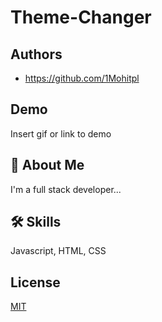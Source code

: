
# Theme-Changer


## Authors

- https://github.com/1Mohitpl


## Demo

Insert gif or link to demo


## 🚀 About Me
I'm a full stack developer...


## 🛠 Skills
Javascript, HTML, CSS


## License

[MIT](https://choosealicense.com/licenses/mit/)

